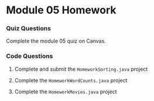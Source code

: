 # Module 05 Homework

<style>
@media print {
  pre {
    border: 1px solid gray;
    page-break-inside: avoid;
  }
}

.break {
  page-break-after: always;
}
</style>

### Quiz Questions

Complete the module 05 quiz on Canvas.

### Code Questions

1. Complete and submit the `HomeworkSorting.java` project

2. Complete the `HomeworkWordCounts.java` project

3. Complete the `HomeworkMovies.java` project
